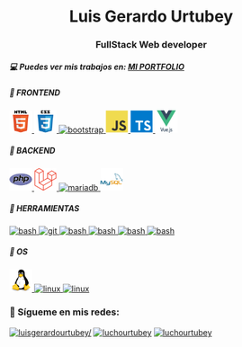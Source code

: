 <h1 align="center">Luis Gerardo Urtubey</h1>
<h3 align="center">FullStack Web developer</h3>
<h5 align="left">💻<i> Puedes ver mis trabajos en: </i> <a href="#" target="_blank" rel="noreferrer">MI PORTFOLIO</a></h5> 

<h5 align="left">🔹 FRONTEND</h5>
<p align="left"> <a href="https://www.w3.org/html/" target="_blank" rel="noreferrer"> <img src="https://raw.githubusercontent.com/devicons/devicon/master/icons/html5/html5-original-wordmark.svg" alt="html5" width="40" height="40"/> </a> <a href="https://www.w3schools.com/css/" target="_blank" rel="noreferrer"> <img src="https://raw.githubusercontent.com/devicons/devicon/master/icons/css3/css3-original-wordmark.svg" alt="css3" width="40" height="40"/> </a> <a href="https://getbootstrap.com" target="_blank" rel="noreferrer"> <img src="https://upload.vectorlogo.zone/logos/getbootstrap/images/987f8f6c-263a-47b1-a85d-853cfca215d9.svg" alt="bootstrap" width="40" height="40"/> </a> <a href="https://developer.mozilla.org/en-US/docs/Web/JavaScript" target="_blank" rel="noreferrer"> <img src="https://raw.githubusercontent.com/devicons/devicon/master/icons/javascript/javascript-original.svg" alt="javascript" width="40" height="40"/> </a> <a href="https://www.typescriptlang.org/" target="_blank" rel="noreferrer"> <img src="https://raw.githubusercontent.com/devicons/devicon/master/icons/typescript/typescript-original.svg" alt="typescript" width="40" height="40"/> </a> <a href="https://vuejs.org/" target="_blank" rel="noreferrer"> <img src="https://raw.githubusercontent.com/devicons/devicon/master/icons/vuejs/vuejs-original-wordmark.svg" alt="vuejs" width="40" height="40"/> </a> </p>  
<h5 align="left">🔹 BACKEND</h5>
<p align="left"> <a href="https://www.php.net" target="_blank" rel="noreferrer"> <img src="https://raw.githubusercontent.com/devicons/devicon/master/icons/php/php-original.svg" alt="php" width="40" height="40"/> </a> <a href="https://laravel.com/" target="_blank" rel="noreferrer"> <img src="https://raw.githubusercontent.com/devicons/devicon/master/icons/laravel/laravel-original.svg" alt="laravel" width="40" height="40"/> </a> <a href="https://mariadb.org/" target="_blank" rel="noreferrer"> <img src="https://www.vectorlogo.zone/logos/mariadb/mariadb-icon.svg" alt="mariadb" width="40" height="40"/> </a> <a href="https://www.mysql.com/" target="_blank" rel="noreferrer"> <img src="https://raw.githubusercontent.com/devicons/devicon/master/icons/mysql/mysql-original-wordmark.svg" alt="mysql" width="40" height="40"/> </a> </p>
<h5 align="left">🔹 HERRAMIENTAS</h5>
<p align="left"> <a href="https://code.visualstudio.com/" target="_blank" rel="noreferrer"> <img src="https://upload.vectorlogo.zone/logos/visualstudio_code/images/a4381320-f83c-4a29-9db3-b241c1d096b1.svg" alt="bash" width="40" height="40"/> </a> <a href="https://git-scm.com/" target="_blank" rel="noreferrer"> <img src="https://www.vectorlogo.zone/logos/git-scm/git-scm-icon.svg" alt="git" width="40" height="40"/> </a> <a href="https://www.gnu.org/software/bash/" target="_blank" rel="noreferrer"> <img src="https://www.vectorlogo.zone/logos/gnu_bash/gnu_bash-icon.svg" alt="bash" width="40" height="40"/> </a> <a href="https://wordpress.org/" target="_blank" rel="noreferrer"> <img src="https://www.vectorlogo.zone/logos/wordpress/wordpress-tile.svg" alt="bash" width="40" height="40"/> </a> <a href="https://cpanel.net/" target="_blank" rel="noreferrer"> <img src="https://vectorwiki.com/images/2tWKT__cpanel.svg" alt="bash" width="40" height="40"/> </a> <a href="https://www.apachefriends.org/es/index.html" target="_blank" rel="noreferrer"> <img src="https://vectorwiki.com/images/Fzp3b__xampp.svg" alt="bash" width="40" height="40"/> </a>  </p>
<h5 align="left">🔹 OS</h5>
<p align="left"> <a href="https://www.linux.org/" target="_blank" rel="noreferrer"> <img src="https://raw.githubusercontent.com/devicons/devicon/master/icons/linux/linux-original.svg" alt="linux" width="40" height="40"/> </a> <a href="https://fedoraproject.org/es/" target="_blank" rel="noreferrer"> <img src="https://www.vectorlogo.zone/logos/getfedora/getfedora-icon.svg" alt="linux" width="40" height="40"/> </a> <a href="https://neon.kde.org/" target="_blank" rel="noreferrer"> <img src="https://neon.kde.org/content/neon-logo.svg" alt="linux" width="40" height="40"/> </a>
</p>

<h3 align="left">🪪 Sígueme en mis redes:</h3>
<p align="left">
<a href="https://linkedin.com/in/luisgerardourtubey/" target="blank"><img align="center" src="https://raw.githubusercontent.com/rahuldkjain/github-profile-readme-generator/master/src/images/icons/Social/linked-in-alt.svg" alt="luisgerardourtubey/" height="30" width="40" /></a>  
<a href="https://twitter.com/luchourtubey" target="blank"><img align="center" src="https://raw.githubusercontent.com/rahuldkjain/github-profile-readme-generator/master/src/images/icons/Social/twitter.svg" alt="luchourtubey" height="30" width="40" /></a>
<a href="https://instagram.com/urtubeylucho" target="blank"><img align="center" src="https://raw.githubusercontent.com/rahuldkjain/github-profile-readme-generator/master/src/images/icons/Social/instagram.svg" alt="luchourtubey" height="30" width="40" /></a>
</p>

